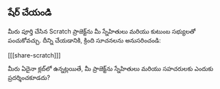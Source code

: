 ## షేర్ చేయండి

మీరు పూర్తి చేసిన Scratch ప్రాజెక్ట్‌ను మీ స్నేహితులు మరియు కుటుంబ సభ్యులతో పంచుకోవచ్చు. దీన్ని చేయడానికి, క్రింది సూచనలను అనుసరించండి:

[[[share-scratch]]]

మీరు ఏదైనా క్లబ్‌లో ఉన్నట్లయితే, మీ ప్రాజెక్ట్‌ను స్నేహితులు మరియు సహచరులకు ఎందుకు ప్రదర్శించకూడదు?
